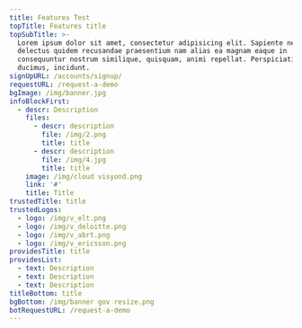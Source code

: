 ```yaml
---
title: Features Test
topTitle: Features title
topSubTitle: >-
  Lorem ipsum dolor sit amet, consectetur adipisicing elit. Sapiente neque vero
  delectus quidem recusandae praesentium nam alias ea magnam eaque in
  consequuntur nostrum similique, quisquam, animi repellat. Perspiciatis,
  ducimus, incidunt.
signUpURL: /accounts/signup/
requestURL: /request-a-demo
bgImage: /img/banner.jpg
infoBlockFirst:
  - descr: Description
    files:
      - descr: description
        file: /img/2.png
        title: title
      - descr: description
        file: /img/4.jpg
        title: title
    image: /img/cloud visyond.png
    link: '#'
    title: Title
trustedTitle: title
trustedLogos:
  - logo: /img/v_elt.png
  - logo: /img/v_deloitte.png
  - logo: /img/v_abrt.png
  - logo: /img/v_ericsson.png
providesTitle: title
providesList:
  - text: Description
  - text: Description
  - text: Description
titleBottom: title
bgBottom: /img/banner gov resize.png
botRequestURL: /request-a-demo
---
```


